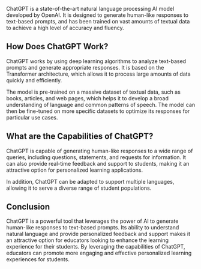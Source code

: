 
ChatGPT is a state-of-the-art natural language processing AI model developed by OpenAI. It is designed to generate human-like responses to text-based prompts, and has been trained on vast amounts of textual data to achieve a high level of accuracy and fluency.

How Does ChatGPT Work?
----------------------

ChatGPT works by using deep learning algorithms to analyze text-based prompts and generate appropriate responses. It is based on the Transformer architecture, which allows it to process large amounts of data quickly and efficiently.

The model is pre-trained on a massive dataset of textual data, such as books, articles, and web pages, which helps it to develop a broad understanding of language and common patterns of speech. The model can then be fine-tuned on more specific datasets to optimize its responses for particular use cases.

What are the Capabilities of ChatGPT?
-------------------------------------

ChatGPT is capable of generating human-like responses to a wide range of queries, including questions, statements, and requests for information. It can also provide real-time feedback and support to students, making it an attractive option for personalized learning applications.

In addition, ChatGPT can be adapted to support multiple languages, allowing it to serve a diverse range of student populations.

Conclusion
----------

ChatGPT is a powerful tool that leverages the power of AI to generate human-like responses to text-based prompts. Its ability to understand natural language and provide personalized feedback and support makes it an attractive option for educators looking to enhance the learning experience for their students. By leveraging the capabilities of ChatGPT, educators can promote more engaging and effective personalized learning experiences for students.

